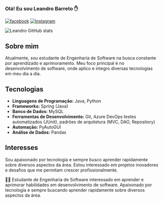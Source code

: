 ### Olá! Eu sou Leandro Barreto ✋

[![facebook](https://img.shields.io/badge/Facebook-1877F2?style=for-the-badge&logo=facebook&logoColor=white)](https://www.facebook.com/leandro.barreto.779/)
[![Instagram](https://img.shields.io/badge/Instagram-E4405F?style=for-the-badge&logo=instagram&logoColor=white)](https://www.instagram.com/leandrob_britto/)

![Leandro GitHub stats](https://github-readme-stats.vercel.app/api?username=Leandrobryto&show_icons=true&theme=radical)

## Sobre mim
Atualmente, sou estudante de Engenharia de Software na busca constante por aprendizado e aprimoramento. Meu foco principal é no desenvolvimento de software, onde aplico e integro diversas tecnologias em meu dia a dia.

## Tecnologias
- **Linguagens de Programação:** Java, Python
- **Frameworks:** Spring (Java)
- **Banco de Dados:** MySQL
- **Ferramentas de Desenvolvimento:** Git, Azure DevOps
  testes automatizados (JUnit), padrões de arquitetura (MVC, DAO, Repository)
- **Automação:** PyAutoGUI
- **Análise de Dados:** Pandas

## Interesses
Sou apaixonado por tecnologia e sempre busco aprender rapidamente sobre diversos aspectos da área. Estou interessado em projetos inovadores e desafios que me permitam crescer profissionalmente.

👨‍🎓 Estudante de Engenharia de Software interessado em aprender e aprimorar habilidades em desenvolvimento de software. Apaixonado por tecnologia e sempre buscando aprender rapidamente sobre diversos aspectos da área.
